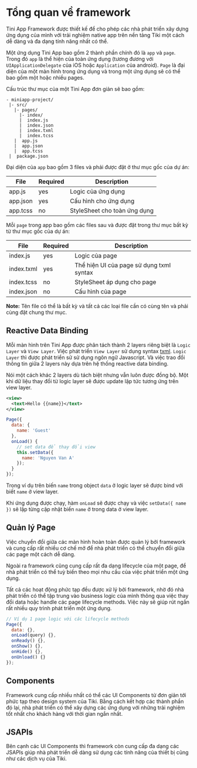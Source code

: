 # Tổng quan về framework

Tini App Framework được thiết kế để cho phép các nhà phát triển xây dựng ứng dụng của mình với trải nghiệm native app trên nền tảng Tiki một cách dễ dàng và đa dạng tính năng nhất có thể.

Một ứng dụng Tini App bao gồm 2 thành phần chính đó là `app` và `page`. Trong đó `app` là thể hiện của toàn ứng dụng (tương đương với `UIApplicationDelegate` của iOS hoặc `Application` của android). `Page` là đại diện của một màn hình trong ứng dụng và trong một ứng dụng sẽ có thể bao gồm một hoặc nhiều pages.

Cấu trúc thư mục của một Tini App đơn giản sẽ bao gồm:

```
- miniapp-project/
 |- src/
   |- pages/
     |- index/
     |  index.js
     |  index.json
     |  index.txml
     |  index.tcss
   |  app.js
   |  app.json
   |  app.tcss
 |  package.json
```

Đại diện của `app` bao gồm 3 files và phải được đặt ở thư
mục gốc của dự án:

| File     | Required | Description                  |
| -------- | -------- | ---------------------------- |
| app.js   | yes      | Logic của ứng dụng           |
| app.json | yes      | Cấu hình cho ứng dụng        |
| app.tcss | no       | StyleSheet cho toàn ứng dụng |

Mỗi `page` trong app bao gồm các files sau và được đặt trong thư mục bất kỳ từ thư mục gốc của dự án:

| File       | Required | Description                              |
| ---------- | -------- | ---------------------------------------- |
| index.js   | yes      | Logic của page                           |
| index.txml | yes      | Thể hiện UI của page sử dụng txml syntax |
| index.tcss | no       | StyleSheet áp dụng cho page              |
| index.json | no       | Cấu hình của page                        |

**Note:** Tên file có thể là bất kỳ và tất cả các loại file cần có cùng tên và phải cùng đặt chung thư mục.

## Reactive Data Binding

Mỗi màn hình trên Tini App được phân tách thành 2 layers riêng biệt là `Logic Layer` và `View Layer`.
Việc phát triển `View Layer` sử dụng syntax [txml](/docs/framework/txml/introduction).
`Logic Layer` thì được phát triển sử sử dụng ngôn ngữ Javascript. Và việc trao đổi thông tin giữa 2 layers này dựa trên hệ thống reactive data binding.

Nói một cách khác 2 layers dù tách biệt nhưng vẫn luôn được đồng bộ. Một khi dữ liệu thay đổi từ logic layer sẽ được update lập tức tương ứng trên view layer.

```xml
<view>
  <text>Hello {{name}}</text>
</view>
```

```js
Page({
  data: {
    name: 'Guest'
  },
  onLoad() {
    // set data để thay đổi view
    this.setData({
      name: 'Nguyen Van A'
    });
  }
});
```

Trong ví dụ trên biến `name` trong object `data` ở logic layer sẽ được bind với biết `name` ở view layer.

Khi ứng dụng được chạy, hàm `onLoad` sẽ được chạy và việc `setData({ name })` sẽ lập từng cập nhật biến `name` ở trong data ở view layer.

## Quản lý Page

Việc chuyển đổi giữa các màn hình hoàn toàn được quản lý bởi framework và cung cấp rất nhiều cơ chế mở để nhà phát triển có thể chuyển đổi giữa các page một cách dễ dàng.

Ngoài ra framework cũng cung cấp rất đa dạng lifecycle của một page, để nhà phát triển có thể tuỳ biến theo mọi nhu cầu của việc phát triển một ứng dụng.

Tất cả các hoạt động phức tạp đều được xử lý bởi framework, nhờ đó nhà phát triển có thể tập trung vào business logic của mình thông qua việc thay đổi data hoặc handle các page lifecycle methods. Việc này sẽ giúp rút ngắn rất nhiều quy trình phát triển một ứng dụng.

```js
// Ví dụ 1 page logic với các lifecycle methods
Page({
  data: {},
  onLoad(query) {},
  onReady() {},
  onShow() {},
  onHide() {},
  onUnload() {}
});
```

## Components

Framework cung cấp nhiều nhất có thể các UI Components từ đơn giản tới phức tạp theo design system của Tiki. Bằng cách kết hợp các thành phần đó lại, nhà phát triển có thể xây dựng các ứng dụng với những trải nghiệm tốt nhất cho khách hàng với thời gian ngắn nhất.

## JSAPIs

Bên cạnh các UI Components thì framework còn cung cấp đa dạng các JSAPIs giúp nhà phát triển dễ dàng sử dụng các tính năng của thiết bị cũng như các dịch vụ của Tiki.
